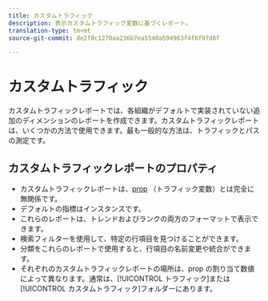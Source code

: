 ```yaml
---
title: カスタムトラフィック
description: 表示カスタムトラフィック変数に基づくレポート。
translation-type: tm+mt
source-git-commit: de2f8c1270aa236b7ea5540a594963f4f6f97d8f

---
```



# カスタムトラフィック

カスタムトラフィックレポートでは、各組織がデフォルトで実装されていない追加のディメンションのレポートを作成できます。カスタムトラフィックレポートは、いくつかの方法で使用できます。最も一般的な方法は、トラフィックとパスの測定です。

## カスタムトラフィックレポートのプロパティ

* カスタムトラフィックレポートは、[prop](/help/implement/vars/page-vars/prop.md) （トラフィック変数）とは完全に無関係です。
* デフォルトの指標はインスタンスです。
* これらのレポートは、トレンドおよびランクの両方のフォーマットで表示できます。
* 検索フィルターを使用して、特定の行項目を見つけることができます。
* 分類をこれらのレポートで使用すると、行項目の名前変更や統合ができます。
* それぞれのカスタムトラフィックレポートの場所は、prop の割り当て数値によって異なります。通常は、[!UICONTROL トラフィック]または[!UICONTROL カスタムトラフィック]フォルダーにあります。
